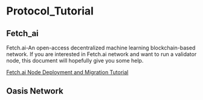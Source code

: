 # Protocol_Tutorial

## Fetch_ai 
Fetch.ai-An open-access decentralized machine learning blockchain-based network.
If you are interested in Fetch.ai network and want to run a validator node, this document will hopefully give you some help.

[Fetch.ai Node Deployment and Migration Tutorial](https://github.com/Terminet-Labs/Protocol_Tutorial/blob/main/Fetch_ai/fetch%20node%20deployment%20and%20migration%20manual.md)


## Oasis Network
